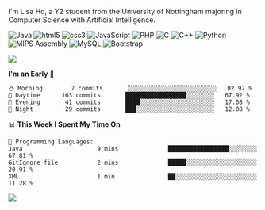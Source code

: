 <p>I'm Lisa Ho, a Y2 student from the University of Nottingham majoring in Computer Science with Artificial Intelligence.</p>
<p>  
  <img alt="Java" src="https://custom-icon-badges.demolab.com/badge/Java-007396.svg?style=flat-square&logo=java&logoColor=white" />
  <img alt="html5" src="https://img.shields.io/badge/-HTML5-E34F26?style=flat-square&logo=html5&logoColor=white" />
  <img alt="css3" src="https://img.shields.io/badge/CSS3-1572B6?style=flat-square&logo=css3&logoColor=white" />
  <img alt="JavaScript" src="https://img.shields.io/badge/-Javascript-F7E018?style=flat-square&logo=javascript&logoColor=black" />
  <img alt="PHP" src="https://img.shields.io/badge/PHP-777BB4?style=flat-square&logo=php&logoColor=white">
  <img alt="C" src="https://img.shields.io/badge/C-00599C?style=flat-square&logo=c&logoColor=white" />
  <img alt="C++" src="https://img.shields.io/badge/C%2B%2B-00599C?style=flat-square&logo=c%2B%2B&logoColor=white" />
  <img alt="Python" src="https://img.shields.io/badge/Python-14354C?style=flat-square&logo=python&logoColor=white" />
  <img alt="MIPS Assembly" src="https://custom-icon-badges.demolab.com/badge/Assembly-525252.svg?style=flat-square&logo=asm-hex&logoColor=white"></a>
  <img alt="MySQL" src="https://img.shields.io/badge/MySQL-37322D?style=flat-square&logo=mysql&logoColor=white" />
  <img alt="Bootstrap" src="https://img.shields.io/badge/Bootstrap-563D7C?style=flat-square&logo=bootstrap&logoColor=white" />
</p>


<img src="https://github-readme-stats-sigma-five.vercel.app/api/top-langs?username=lisahyx&langs_count=10&layout=compact" />

<!--START_SECTION:waka-->
**I'm an Early 🐤** 

```text
🌞 Morning        7 commits       ░░░░░░░░░░░░░░░░░░░░░░░░░   02.92 % 
🌆 Daytime      163 commits       █████████████████░░░░░░░░   67.92 % 
🌃 Evening       41 commits       ████░░░░░░░░░░░░░░░░░░░░░   17.08 % 
🌙 Night         29 commits       ███░░░░░░░░░░░░░░░░░░░░░░   12.08 % 

```


📊 **This Week I Spent My Time On** 

```text
💬 Programming Languages: 
Java                     9 mins              █████████████████░░░░░░░░   67.81 % 
GitIgnore file           2 mins              █████░░░░░░░░░░░░░░░░░░░░   20.91 % 
XML                      1 min               ██░░░░░░░░░░░░░░░░░░░░░░░   11.28 % 

```


<!--END_SECTION:waka-->

<img src="https://komarev.com/ghpvc/?username=lisahyx&label=Profile%20views&color=yellow&style=flat" />
